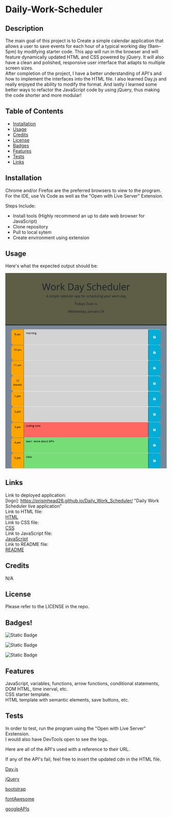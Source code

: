 # Daily-Work-Scheduler

## Description

The main goal of this project is to Create a simple calendar application that allows a user to save events for each hour of a typical working day (9am&ndash;5pm) by modifying starter code. This app will run in the browser and will feature dynamically updated HTML and CSS powered by jQuery. It will also have a clean and polished, responsive user interface that adapts to multiple screen sizes.
<br>
After completion of the project, I have a better understanding of API's and how to implement the interfaces into the HTML file. I also learned Day.js and really enjoyed the ability to modify the format. And lastly I learned some better ways to refactor the JavaScript code by using jQuery, thus making the code shorter and more modular!

## Table of Contents

- [Installation](#installation)
- [Usage](#usage)
- [Credits](#credits)
- [License](#license)
- [Badges](#badges)
- [Features](#features)
- [Tests](#tests)
- [Links](#links)

## Installation

Chrome and/or Firefox are the preferred browsers to view to the program.
<br>
For the IDE, use Vs Code as well as the "Open with Live Server" Extension.

Steps Include:

- Install tools (Highly recommend an up to date web browser for JavaScript)
- Clone repository
- Pull to local sytem
- Create environment using extension

## Usage

Here's what the expected output should be:

![alt text](/assets/images/screenshot.png)

## Links

Link to deployed application:
<br>
[logo]: https://prismhead26.github.io/Daily_Work_Scheduler/ "Daily Work Scheduler live application"
<br>
Link to HTML file:
<br>
[HTML](/index.html)
<br>
Link to CSS file:
<br>
[CSS](/assets/styles.css)
<br>
Link to JavaScript file:
<br>
[JavaScript](/assets/script.js)
<br>
Link to README file:
<br>
[README](/README.md)

## Credits

N/A

## License

Please refer to the LICENSE in the repo.

## Badges!

![Static Badge](https://img.shields.io/badge/HTML%20-67%25%20-orange)
<br>

![Static Badge](https://img.shields.io/badge/CSS%20-12%25%20-purple)
<br>

![Static Badge](https://img.shields.io/badge/Javascript%20-21%25%20-yellow)

## Features

JavaScript, variables, functions, arrow functions, conditional statements, DOM HTML, time inerval, etc.
<br>
CSS starter template.
<br>
HTML template with semantic elements, save buttons, etc.

## Tests

In order to test, run the program using the "Open with Live Server" Exstension.
<br>
I would also have DevTools open to see the logs.
<br>

Here are all of the API's used with a reference to their URL.

If any of the API's fail, feel free to insert the updated cdn in the HTML file.
<br>

[Day.js](https://day.js.org/en/)
<br>

[jQuery](https://jquery.com/)
<br>

[bootstrap](https://getbootstrap.com/)
<br>

[fontAwesome](https://fontawesome.com/)
<br>

[googleAPIs](https://fonts.google.com/)